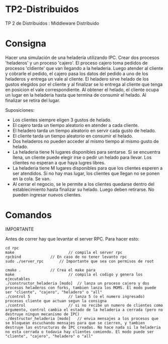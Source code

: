 # TP2-Distribuidos
TP 2 de Distribuidos : Middleware Distribuido

# Consigna

Hacer una simulación de una heladería utilizando IPC. Crear dos procesos 'heladeros' y un proceso 'cajero'. El proceso cajero toma pedidos de procesos 'cldiente' que van llegando a la heladeria. Luego atender al cliente y cobrarle el pedido, el cajero pasa los datos del pedido a uno de los heladeros y entrega un vale al cliente. El heladero sirve helado de los gustos elegidos por el cliente y al finalizar se lo entrega al cliente que tenga en posicion el vale correspondiente. Al obtener el helado, el cliente ocupa un lugar en la heladeria hasta que termina de consumir el helado. Al finalizar se retira del lugar.

Suposiciones:
- Los clientes siempre eligen 3 gustos de helado.
- El cajero tarda un tiempo aleatorio en atender a cada cliente.
- El heladero tarda un tiempo aleatorio en servir cada gusto de helado.
- El cliente tarda un tiempo aleatorio en consumir el helado.
- Dos heladeros no pueden acceder al mismo tiempo al mismo gusto de helado.
- La heladeria tiene N lugares disponibles para sentarse. Si se encuentra llena, un cliente puede elegir irse o pedir un helado para llevar. Los clientes no esperan a que haya lugres libres.
- La heladeria tiene M lugares disponibles para que los clientes esperen a ser atendidos. Si no hay mas lugar, los clientes que llegan no se ponen en la cola. Se van.
- Al cerrar el negocio, se le permite a los clientes quedarse dentro del establecimiento hasta finalizar su helado. Luego deben retirarse. No pueden ingresar nuevos clientes.

# Comandos

IMPORTANTE

Antes de correr hay que levantar el server RPC. Para hacer esto:

```
cd rpc
make                      	// compila el server rpc
rpcbind				// En caso de no tener levanto rpc
sudo ./server_rpc		// Importante que sea con permisos de root
```


```
cmake .			  	// Crea el make para
make                      	// compila el codigo y genera los ejecutables
./constructor_heladeria [modo]	// lanza un proceso cajero y dos procesos heladeros con forks, tambien lanza los MOMS. El modo puede ser "cliente", "cajero", "heladero" o "all"
./control 5               	// lanza 5 (o el numero ingresado) procesos cliente que actuan segun la consigna
./control                 	// si no recibe un numero de clientes como argumento, control cambia el estado de la heladeria a cerrada (pero no destruye ningun mecanismo de IPC)
./destructor_heladeria [modo]  	// envia mensajes a los procesos que se bloquean escuchando mensajes para que se cierren, y tambien destruye las estructuras de IPC creadas. No hace nada si la heladeria no esta cerrada o todavia hay clientes comiendo. El modo puede ser "cliente", "cajero", "heladero" o "all"
```
